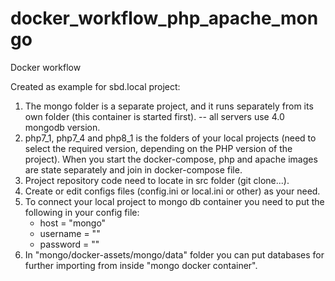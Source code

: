 # docker_workflow_php_apache_mongo
Docker workflow

Created as example for sbd.local project:

1. The mongo folder is a separate project, and it runs separately from its own folder (this container is started first).
   -- all servers use 4.0 mongodb version.
2. php7_1, php7_4 and php8_1 is the folders of your local projects (need to select the required version, depending on the PHP version of the project). When you start the docker-compose, php and apache images are state separately and join in docker-compose file.
3. Project repository code need to locate in src folder (git clone...).
4. Create or edit configs files (config.ini or local.ini or other) as your need.
5. To connect your local project to mongo db container you need to put the following in your config file:
    - host = "mongo"
    - username	= ""
    - password	= ""
6. In "mongo/docker-assets/mongo/data" folder you can put databases for further importing from inside "mongo docker container".
